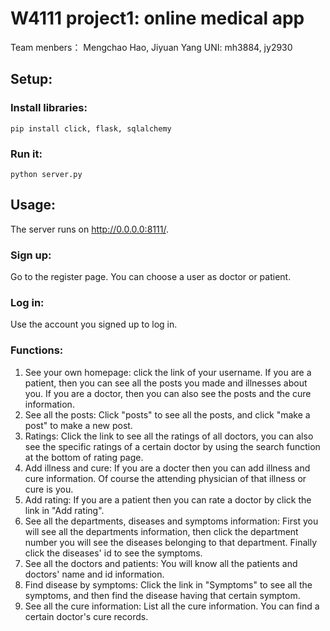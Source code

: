 # W4111 project1: online medical app
Team menbers： Mengchao Hao, Jiyuan Yang
UNI: mh3884, jy2930
## Setup:
### Install libraries:
    pip install click, flask, sqlalchemy
### Run it:
    python server.py
## Usage:
The server runs on http://0.0.0.0:8111/.
### Sign up:
Go to the register page. You can choose a user as doctor or patient.
### Log in:
Use the account you signed up to log in.
### Functions:
1. See your own homepage: click the link of your username. If you are a patient, then you can see all the posts you made and illnesses about you. If you are a doctor, then you can also see the posts and the cure information.
2. See all the posts: Click "posts" to see all the posts, and click "make a post" to make a new post.
3. Ratings: Click the link to see all the ratings of all doctors, you can also see the specific ratings of a certain doctor by using the search function at the bottom of rating page.
4. Add illness and cure: If you are a docter then you can add illness and cure information. Of course the attending physician of that illness or cure is you.
5. Add rating: If you are a patient then you can rate a doctor by click the link in "Add rating".
6. See all the departments, diseases and symptoms information: First you will see all the departments information, then click the department number you will see the diseases belonging to that department. Finally click the diseases' id to see the symptoms.
7. See all the doctors and patients: You will know all the patients and doctors' name and id information.
8. Find disease by symptoms: Click the link in "Symptoms" to see all the symptoms, and then find the disease having that certain symptom.
9. See all the cure information: List all the cure information. You can find a certain doctor's cure records.

